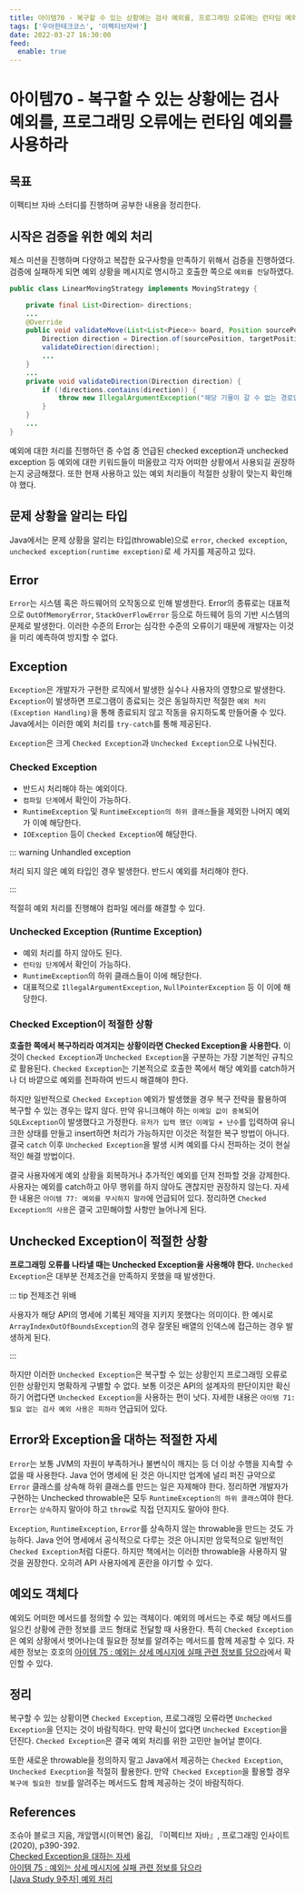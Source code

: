 ```yaml
---
title: 아이템70 - 복구할 수 있는 상황에는 검사 예외를, 프로그래밍 오류에는 런타임 예외를 사용하라
tags: ['우아한테크코스', '이펙티브자바']
date: 2022-03-27 16:30:00
feed:
  enable: true
---
```


# 아이템70 - 복구할 수 있는 상황에는 검사 예외를, 프로그래밍 오류에는 런타임 예외를 사용하라

<CenterImage image-src=https://user-images.githubusercontent.com/59357153/152970395-a31c8134-fc89-449f-b4dc-441e03df929c.png />

## 목표

이펙티브 자바 스터디를 진행하며 공부한 내용을 정리한다. 

## 시작은 검증을 위한 예외 처리

체스 미션을 진행하며 다양하고 복잡한 요구사항을 만족하기 위해서 검증을 진행하였다. 검증에 실패하게 되면 예외 상황을 메시지로 명시하고 호출한 쪽으로 `예외를 전달`하였다.

```java
public class LinearMovingStrategy implements MovingStrategy {

    private final List<Direction> directions;
    ...
    @Override
    public void validateMove(List<List<Piece>> board, Position sourcePosition, Position targetPosition) {
        Direction direction = Direction.of(sourcePosition, targetPosition);
        validateDirection(direction);
        ...
    }
    ...
    private void validateDirection(Direction direction) {
        if (!directions.contains(direction)) {
            throw new IllegalArgumentException("해당 기물이 갈 수 없는 경로입니다.");
        }
    }
    ...
}
```

예외에 대한 처리를 진행하던 중 수업 중 언급된 checked exception과 unchecked exception 등 예외에 대한 키워드들이 떠올랐고 각자 어떠한 상황에서 사용되길 권장하는지 궁금해졌다. 또한 현재 사용하고 있는 예외 처리들이 적절한 상황이 맞는지 확인해야 했다.

## 문제 상황을 알리는 타입

Java에서는 문제 상황을 알리는 타입(throwable)으로 `error`, `checked exception`, `unchecked exception(runtime exception)`로 세 가지를 제공하고 있다. 

<CenterImage image-src=https://user-images.githubusercontent.com/59357153/144165617-d389bb7c-0a11-47dc-b24a-5aab326a5982.png />

## Error

`Error`는 시스템 혹은 하드웨어의 오작동으로 인해 발생한다. Error의 종류로는 대표적으로 `OutOfMemoryError`, `StackOverFlowError` 등으로 하드웨어 등의 기반 시스템의 문제로 발생한다. 이러한 수준의 Error는 심각한 수준의 오류이기 때문에 개발자는 이것을 미리 예측하여 방지할 수 없다.

## Exception

`Exception`은 개발자가 구현한 로직에서 발생한 실수나 사용자의 영향으로 발생한다. `Exception`이 발생하면 프로그램이 종료되는 것은 동일하지만 적절한 `예외 처리(Exception Handling)`을 통해 종료되지 않고 작동을 유지하도록 만들어줄 수 있다. Java에서는 이러한 예외 처리를 `try-catch`를 통해 제공된다.

`Exception`은 크게 `Checked Exception`과 `Unchecked Exception`으로 나눠진다.

### Checked Exception

 * 반드시 처리해야 하는 예외이다.
 * `컴파일 단계`에서 확인이 가능하다.
 * `RuntimeException` 및 `RuntimeException의 하위 클래스`들을 제외한 나머지 예외가 이예 해당한다.
 * `IOException` 등이 `Checked Exception`에 해당한다.

<CenterImage image-src=https://user-images.githubusercontent.com/59357153/160269014-cfca3ed3-792c-49d5-b583-c52662be7149.png />

::: warning Unhandled exception

처리 되지 않은 예외 타입인 경우 발생한다. 반드시 예외를 처리해야 한다.

:::

적절히 예외 처리를 진행해야 컴파일 에러를 해결할 수 있다.

<CenterImage image-src=https://user-images.githubusercontent.com/59357153/160269164-4f68225c-cf30-4030-8d97-d6ab524799eb.png />

### Unchecked Exception (Runtime Exception)

 * 예외 처리를 하지 않아도 된다.
 * `런타임 단계`에서 확인이 가능하다.
 * `RuntimeException`의 하위 클래스들이 이에 해당한다.
 * 대표적으로 `IllegalArgumentException`, `NullPointerException` 등 이 이에 해당한다.

<CenterImage image-src=https://user-images.githubusercontent.com/59357153/160269442-9217a556-4885-4f0a-b6ec-58f3c09efc63.png />

### Checked Exception이 적절한 상황

**호출한 쪽에서 복구하리라 여겨지는 상황이라면 Checked Exception을 사용한다.** 이것이 `Checked Exception`과 `Unchecked Exception`을 구분하는 가장 기본적인 규칙으로 활용된다. `Checked Exception`는 기본적으로 호출한 쪽에서 해당 예외를 catch하거나 더 바깥으로 예외를 전파하여 반드시 해결해야 한다. 

하지만 일반적으로 `Checked Exception` 예외가 발생했을 경우 복구 전략을 활용하여 복구할 수 있는 경우는 많지 않다. 만약 유니크해야 하는 `이메일 값이 중복`되어 `SQLException`이 발생했다고 가정한다. `유저가 입력 했던 이메일 + 난수`를 입력하여 유니크한 상태를 만들고 insert하면 처리가 가능하지만 이것은 적절한 복구 방법이 아니다. 결국 `catch` 이후 `Unchecked Exception`을 발생 시켜 예외를 다시 전파하는 것이 현실적인 해결 방법이다. 

결국 사용자에게 예외 상황을 회복하거나 추가적인 예외를 던져 전파할 것을 강제한다. 사용자는 예외를 catch하고 아무 행위를 하지 않아도 괜찮지만 권장하지 않는다. 자세한 내용은 `아이템 77: 예외를 무시하지 말라`에 언급되어 있다. 정리하면 `Checked Exception의 사용`은 결국 고민해야할 사항만 늘어나게 된다. 

## Unchecked Exception이 적절한 상황

**프로그래밍 오류를 나타낼 때는 Unchecked Exception을 사용해야 한다.** `Unchecked Exception`은 대부분 전제조건을 만족하지 못했을 때 발생한다. 

::: tip 전제조건 위배

사용자가 해당 API의 명세에 기록된 제약을 지키지 못했다는 의미이다. 한 예시로 `ArrayIndexOutOfBoundsException`의 경우 잘못된 배열의 인덱스에 접근하는 경우 발생하게 된다.

:::

하지만 이러한 `Unchecked Exception`은 복구할 수 있는 상황인지 프로그래밍 오류로 인한 상황인지 명확하게 구별할 수 없다. 보통 이것은 API의 설계자의 판단이지만 확신하기 어렵다면 `Unchecked Exception`을 사용하는 편이 낫다. 자세한 내용은 `아이템 71: 필요 없는 검사 예외 사용은 피하라` 언급되어 있다.

## Error와 Exception을 대하는 적절한 자세

`Error`는 보통 JVM의 자원이 부족하거나 불변식이 깨지는 등 더 이상 수행을 지속할 수 없을 때 사용한다. Java 언어 명세에 된 것은 아니지만 업계에 널리 퍼진 규약으로 `Error` 클래스를 상속해 하위 클래스를 만드는 일은 자제해야 한다. 정리하면 개발자가 구현하는 Unchecked throwable은 모두 `RuntimeException의 하위 클래스`여야 한다. `Error`는 `상속`하지 말아야 하고 `throw`로 직접 던지지도 말아야 한다.

`Exception`, `RuntimeException`, `Error`를 상속하지 않는 throwable을 만드는 것도 가능하다. Java 언어 명세에서 공식적으로 다루는 것은 아니지만 암묵적으로 일반적인 `Checked Exception`처럼 다룬다. 하지만 책에서는 이러한 throwable을 사용하지 말 것을 권장한다. 오히려 API 사용자에게 혼란을 야기할 수 있다.

## 예외도 객체다

예외도 어떠한 메서드를 정의할 수 있는 객체이다. 예외의 메서드는 주로 해당 메서드를 일으킨 상황에 관한 정보를 코드 형태로 전달할 때 사용한다. 특히 `Checked Exception`은 예외 상황에서 벗어나는데 필요한 정보를 알려주는 메서드를 함께 제공할 수 있다. 자세한 정보는 호호의 [아이템 75 : 예외는 상세 메시지에 실패 관련 정보를 담으라](https://github.com/woowacourse-study/2022-effective-java/blob/main/10%EC%9E%A5/%EC%95%84%EC%9D%B4%ED%85%9C_75/%EC%98%88%EC%99%B8%EB%8A%94_%EC%83%81%EC%84%B8_%EB%A9%94%EC%8B%9C%EC%A7%80%EC%97%90_%EC%8B%A4%ED%8C%A8_%EA%B4%80%EB%A0%A8_%EC%A0%95%EB%B3%B4%EB%A5%BC_%EB%8B%B4%EC%9C%BC%EB%9D%BC.md)에서 확인할 수 있다.

## 정리

복구할 수 있는 상황이면 `Checked Exception`, 프로그래밍 오류라면 `Unchecked Exception`을 던지는 것이 바람직하다. 만약 확신이 없다면 `Unchecked Exception`을 던진다. `Checked Exception`은 결국 예외 처리를 위한 고민만 늘어날 뿐이다. 

또한 새로운 throwable을 정의하지 말고 Java에서 제공하는 `Checked Exception`, `Unchecked Execption`을 적절히 활용한다. 만약` Checked Exception`을 활용할 경우 `복구에 필요한 정보`를 알려주는 메서드도 함께 제공하는 것이 바람직하다.

## References

조슈아 블로크 지음, 개앞맴시(이복연) 옮김, 『이펙티브 자바』, 프로그래밍 인사이트(2020), p390-392. <br>
[Checked Exception을 대하는 자세](https://cheese10yun.github.io/checked-exception/)<br>
[아이템 75 : 예외는 상세 메시지에 실패 관련 정보를 담으라](https://github.com/woowacourse-study/2022-effective-java/blob/main/10%EC%9E%A5/%EC%95%84%EC%9D%B4%ED%85%9C_75/%EC%98%88%EC%99%B8%EB%8A%94_%EC%83%81%EC%84%B8_%EB%A9%94%EC%8B%9C%EC%A7%80%EC%97%90_%EC%8B%A4%ED%8C%A8_%EA%B4%80%EB%A0%A8_%EC%A0%95%EB%B3%B4%EB%A5%BC_%EB%8B%B4%EC%9C%BC%EB%9D%BC.md)<br>
[[Java Study 9주차] 예외 처리](https://wisdom-and-record.tistory.com/46)

<TagLinks />
